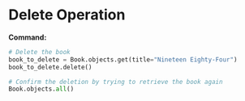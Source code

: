 # Delete Operation

**Command:**

```python
# Delete the book
book_to_delete = Book.objects.get(title="Nineteen Eighty-Four")
book_to_delete.delete()

# Confirm the deletion by trying to retrieve the book again
Book.objects.all()
```
